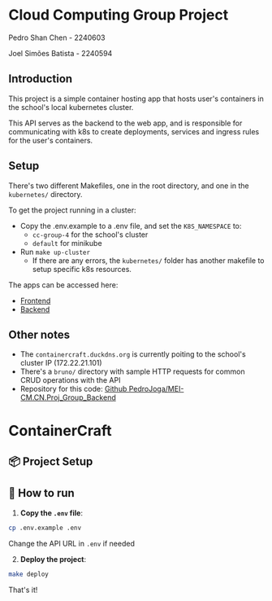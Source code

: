 # Cloud Computing Group Project
Pedro Shan Chen - 2240603

Joel Simões Batista - 2240594

## Introduction
This project is a simple container hosting app that hosts user's containers in the school's local kubernetes cluster.

This API serves as the backend to the web app, and is responsible for communicating with k8s to create deployments, services and ingress rules for the user's containers.

## Setup
There's two different Makefiles, one in the root directory, and one in the `kubernetes/` directory.

To get the project running in a cluster:
- Copy the .env.example to a .env file, and set the `K8S_NAMESPACE` to:
    - `cc-group-4` for the school's cluster
    - `default` for minikube
- Run `make up-cluster`
    - If there are any errors, the `kubernetes/` folder has another makefile to setup specific k8s resources.



The apps can be accessed here:
- [Frontend](http://containercraft.duckdns.org)
- [Backend](http://api.containercraft.duckdns.org)

## Other notes
- The `containercraft.duckdns.org` is currently poiting to the school's cluster IP (172.22.21.101)
- There's a `bruno/` directory with sample HTTP requests for common CRUD operations with the API
- Repository for this code: [Github PedroJoga/MEI-CM.CN.Proj_Group_Backend](https://github.com/PedroJoga/MEI-CM.CN.Proj_Group_Backend)


# ContainerCraft

## 📦 Project Setup

## 🚀 How to run

1. **Copy the `.env` file**:

```bash
cp .env.example .env
```

Change the API URL in `.env` if needed

2. **Deploy the project**:

```bash
make deploy
```

That's it!